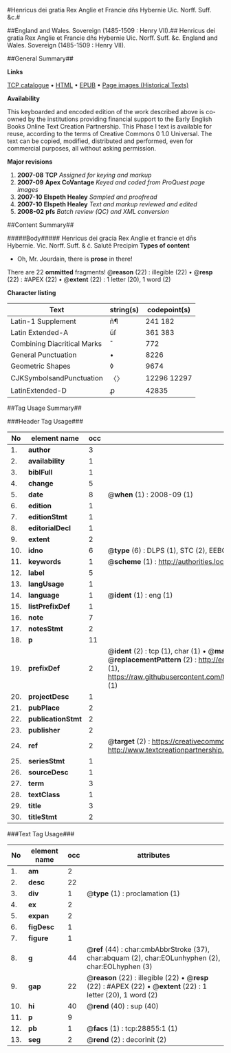 #Henricus dei gratia Rex Anglie et Francie dñs Hybernie Uic. Norff. Suff. &c.#

##England and Wales. Sovereign (1485-1509 : Henry VII).##
Henricus dei gratia Rex Anglie et Francie dñs Hybernie Uic. Norff. Suff. &c.
England and Wales. Sovereign (1485-1509 : Henry VII).

##General Summary##

**Links**

[TCP catalogue](http://www.ota.ox.ac.uk/tcp/)  • 
[HTML](http://tei.it.ox.ac.uk/tcp/Texts-HTML/free/A21/A21456.html)  • 
[EPUB](http://tei.it.ox.ac.uk/tcp/Texts-EPUB/free/A21/A21456.epub) • 
[Page images (Historical Texts)](https://data.historicaltexts.jisc.ac.uk/view?pubId=eebo-33150995e&pageId=eebo-33150995e-28855-1)

**Availability**

This keyboarded and encoded edition of the
	       work described above is co-owned by the institutions
	       providing financial support to the Early English Books
	       Online Text Creation Partnership. This Phase I text is
	       available for reuse, according to the terms of Creative
	       Commons 0 1.0 Universal. The text can be copied,
	       modified, distributed and performed, even for
	       commercial purposes, all without asking permission.

**Major revisions**

1. __2007-08__ __TCP__ *Assigned for keying and markup*
1. __2007-09__ __Apex CoVantage__ *Keyed and coded from ProQuest page images*
1. __2007-10__ __Elspeth Healey__ *Sampled and proofread*
1. __2007-10__ __Elspeth Healey__ *Text and markup reviewed and edited*
1. __2008-02__ __pfs__ *Batch review (QC) and XML conversion*

##Content Summary##

#####Body#####
Henricus dei gracia Rex Anglie et francie et dn̄s Hybernie. Vic. Norff. Suff. & c̄. Salutē Precipim
**Types of content**

  * Oh, Mr. Jourdain, there is **prose** in there!

There are 22 **ommitted** fragments! 
 @__reason__ (22) : illegible (22)  •  @__resp__ (22) : #APEX (22)  •  @__extent__ (22) : 1 letter (20), 1 word (2)

**Character listing**


|Text|string(s)|codepoint(s)|
|---|---|---|
|Latin-1 Supplement|ñ¶|241 182|
|Latin Extended-A|ũſ|361 383|
|Combining             Diacritical Marks|̄|772|
|General Punctuation|•|8226|
|Geometric Shapes|◊|9674|
|CJKSymbolsandPunctuation|〈〉|12296 12297|
|LatinExtended-D|ꝓ|42835|

##Tag Usage Summary##

###Header Tag Usage###

|No|element name|occ|attributes|
|---|---|---|---|
|1.|__author__|3||
|2.|__availability__|1||
|3.|__biblFull__|1||
|4.|__change__|5||
|5.|__date__|8| @__when__ (1) : 2008-09 (1)|
|6.|__edition__|1||
|7.|__editionStmt__|1||
|8.|__editorialDecl__|1||
|9.|__extent__|2||
|10.|__idno__|6| @__type__ (6) : DLPS (1), STC (2), EEBO-CITATION (1), OCLC (1), VID (1)|
|11.|__keywords__|1| @__scheme__ (1) : http://authorities.loc.gov/ (1)|
|12.|__label__|5||
|13.|__langUsage__|1||
|14.|__language__|1| @__ident__ (1) : eng (1)|
|15.|__listPrefixDef__|1||
|16.|__note__|7||
|17.|__notesStmt__|2||
|18.|__p__|11||
|19.|__prefixDef__|2| @__ident__ (2) : tcp (1), char (1)  •  @__matchPattern__ (2) : ([0-9\-]+):([0-9IVX]+) (1), (.+) (1)  •  @__replacementPattern__ (2) : http://eebo.chadwyck.com/downloadtiff?vid=$1&page=$2 (1), https://raw.githubusercontent.com/textcreationpartnership/Texts/master/tcpchars.xml#$1 (1)|
|20.|__projectDesc__|1||
|21.|__pubPlace__|2||
|22.|__publicationStmt__|2||
|23.|__publisher__|2||
|24.|__ref__|2| @__target__ (2) : https://creativecommons.org/publicdomain/zero/1.0/ (1), http://www.textcreationpartnership.org/docs/. (1)|
|25.|__seriesStmt__|1||
|26.|__sourceDesc__|1||
|27.|__term__|3||
|28.|__textClass__|1||
|29.|__title__|3||
|30.|__titleStmt__|2||


###Text Tag Usage###

|No|element name|occ|attributes|
|---|---|---|---|
|1.|__am__|2||
|2.|__desc__|22||
|3.|__div__|1| @__type__ (1) : proclamation (1)|
|4.|__ex__|2||
|5.|__expan__|2||
|6.|__figDesc__|1||
|7.|__figure__|1||
|8.|__g__|44| @__ref__ (44) : char:cmbAbbrStroke (37), char:abquam (2), char:EOLunhyphen (2), char:EOLhyphen (3)|
|9.|__gap__|22| @__reason__ (22) : illegible (22)  •  @__resp__ (22) : #APEX (22)  •  @__extent__ (22) : 1 letter (20), 1 word (2)|
|10.|__hi__|40| @__rend__ (40) : sup (40)|
|11.|__p__|9||
|12.|__pb__|1| @__facs__ (1) : tcp:28855:1 (1)|
|13.|__seg__|2| @__rend__ (2) : decorInit (2)|
